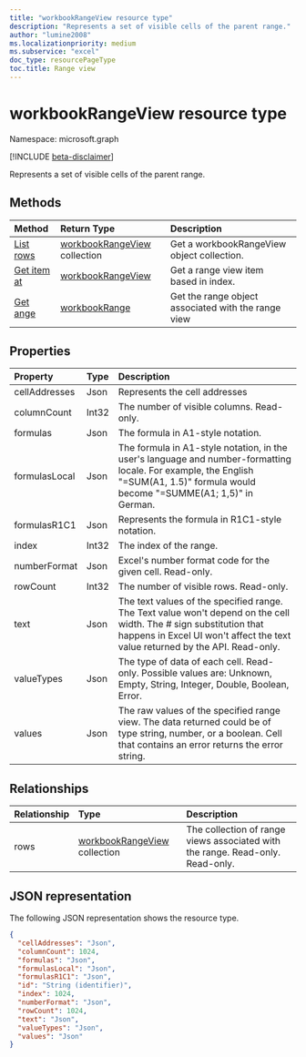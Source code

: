 ```yaml
---
title: "workbookRangeView resource type"
description: "Represents a set of visible cells of the parent range."
author: "lumine2008"
ms.localizationpriority: medium
ms.subservice: "excel"
doc_type: resourcePageType
toc.title: Range view
---
```


# workbookRangeView resource type

Namespace: microsoft.graph

[!INCLUDE [beta-disclaimer](../../includes/beta-disclaimer.md)]

Represents a set of visible cells of the parent range.

## Methods

| Method		   | Return Type	|Description|
|:---------------|:--------|:----------|
|[List rows](../api/workbookrangeview-list-rows.md) |[workbookRangeView](workbookrangeview.md) collection| Get a workbookRangeView object collection.|
|[Get item at](../api/workbookrangeview-itemat.md)|[workbookRangeView](workbookrangeview.md)|Get a range view item based in index.|
|[Get ange](../api/workbookrangeview-range.md)|[workbookRange](workbookrange.md)|Get the range object associated with the range view|

## Properties
| Property	   | Type	|Description|
|:---------------|:--------|:----------|
|cellAddresses|Json|Represents the cell addresses|
|columnCount|Int32|The number of visible columns. Read-only.|
|formulas|Json|The formula in A1-style notation.	|
|formulasLocal|Json|The formula in A1-style notation, in the user's language and number-formatting locale. For example, the English "=SUM(A1, 1.5)" formula would become "=SUMME(A1; 1,5)" in German.	|
|formulasR1C1|Json|Represents the formula in R1C1-style notation.	|
|index|Int32|The index of the range.|
|numberFormat|Json|Excel's number format code for the given cell. Read-only.	|
|rowCount|Int32|The number of visible rows. Read-only.	|
|text|Json|The text values of the specified range. The Text value won't depend on the cell width. The # sign substitution that happens in Excel UI won't affect the text value returned by the API. Read-only.	|
|valueTypes|Json|The type of data of each cell. Read-only. Possible values are: Unknown, Empty, String, Integer, Double, Boolean, Error.	|
|values|Json|The raw values of the specified range view. The data returned could be of type string, number, or a boolean. Cell that contains an error returns the error string.	|

## Relationships
| Relationship | Type	|Description|
|:---------------|:--------|:----------|
|rows|[workbookRangeView](workbookrangeview.md) collection| The collection of range views associated with the range. Read-only.	Read-only.|

## JSON representation
The following JSON representation shows the resource type.
<!-- {
  "blockType": "resource",
  "optionalProperties": [  ],
  "keyProperty": "id",
  "baseType":"microsoft.graph.entity",
  "@odata.type": "microsoft.graph.workbookRangeView"
}-->
```json
{
  "cellAddresses": "Json",
  "columnCount": 1024,
  "formulas": "Json",
  "formulasLocal": "Json",
  "formulasR1C1": "Json",
  "id": "String (identifier)",
  "index": 1024,
  "numberFormat": "Json",
  "rowCount": 1024,
  "text": "Json",
  "valueTypes": "Json",
  "values": "Json"
}
```



